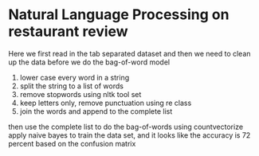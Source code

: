 # Natural Language Processing on restaurant review 
Here we first read in the tab separated dataset and then we need to clean up the data before we do the bag-of-word model


1. lower case every word in a string
2. split the string to a list of words
2. remove stopwords using nltk tool set
3. keep letters only, remove punctuation using re class
4. join the words and append to the complete list


then use the complete list to do the bag-of-words using countvectorize
apply naive bayes to train the data set, and it looks like the accuracy is 72 percent based on the confusion matrix 




